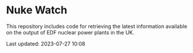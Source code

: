 # Nuke Watch

This repository includes code for retrieving the latest information available on the output of EDF nuclear power plants in the UK.

Last updated: 2023-07-27 10:08